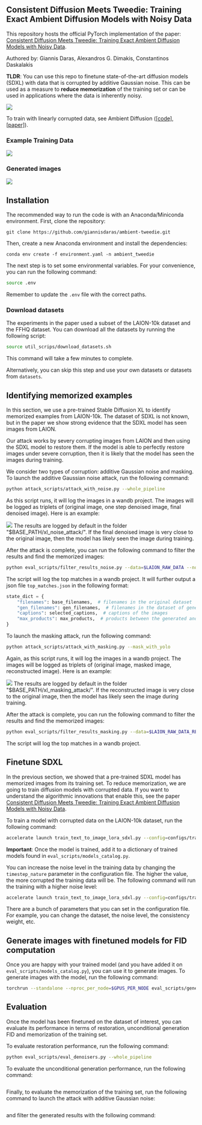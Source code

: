 ## Consistent Diffusion Meets Tweedie: Training Exact Ambient Diffusion Models with Noisy Data

This repository hosts the official PyTorch implementation of the paper: [Consistent Diffusion Meets Tweedie: Training Exact Ambient Diffusion Models with Noisy Data](https://giannisdaras.github.io/publications/consistent_diffusion_meets_tweedie.pdf).


Authored by: Giannis Daras, Alexandros G. Dimakis, Constantinos Daskalakis

**TLDR**: You can use this repo to finetune state-of-the-art diffusion models (SDXL) with data that is corrupted by additive Gaussian noise. This can be used as a measure to **reduce memorization** of the training set or can be used in applications where the data is inherently noisy.

![](figures/memorized_images_inpainting.png)

To train with linearly corrupted data, see Ambient Diffusion ([\[code\]](https://github.com/giannisdaras/ambient-diffusion), [\[paper\]](https://arxiv.org/abs/2305.19256)).


### Example Training Data
![](figures/corrupted_data.png)

### Generated images
![](figures/high_level_with_consistency.png)


## Installation

The recommended way to run the code is with an Anaconda/Miniconda environment.
First, clone the repository: 
```
git clone https://github.com/giannisdaras/ambient-tweedie.git
```

Then, create a new Anaconda environment and install the dependencies:

`conda env create -f environment.yaml -n ambient_tweedie`

The next step is to set some environmental variables. For your convenience, you can run the following command:

```bash
source .env
```

Remember to update the `.env` file with the correct paths.


### Download datasets

The experiments in the paper used a subset of the LAION-10k dataset and the FFHQ dataset. You can download all the datasets by running the following script:

```bash
source util_scrips/download_datasets.sh
```
This command will take a few minutes to complete.

Alternatively, you can skip this step and use your own datasets or datasets from `datasets`.

## Identifying memorized examples

In this section, we use a pre-trained Stable Diffusion XL to identify memorized examples from LAION-10k. The dataset of SDXL is not known, but in the paper we show strong evidence that the SDXL model has seen images from LAION.

Our attack works by severy corrupting images from LAION and then using the SDXL model to restore them. If the model is able to perfectly restore images under severe corruption, then it is likely that the model has seen the images during training.

We consider two types of corruption: additive Gaussian noise and masking. To launch the additive Gaussian noise attack, run the following command:

```bash
python attack_scripts/attack_with_noise.py --whole_pipeline
```

As this script runs, it will log the images in a wandb project. The images will be logged as triplets of (original image, one step denoised image, final denoised image). Here is an example:

![](figures/example_noisy.png)
The results are logged by default in the folder "$BASE_PATH/xl_noise_attack/".
If the final denoised image is very close to the original image, then the model has likely seen the image during training. 

After the attack is complete, you can run the following command to filter the results and find the memorized images:

```bash
python eval_scripts/filter_results_noise.py --data=$LAION_RAW_DATA --normalize=True
```
The script will log the top matches in a wandb project. It will further output a json file `top_matches.json` in the following format:
```python
state_dict = {
    "filenames": base_filenames,  # filenames in the original dataset
    "gen_filenames": gen_filenames,  # filenames in the dataset of generated images
    "captions": selected_captions,  # captions of the images
    "max_products": max_products,  # products between the generated and the original images. 
}
```

To launch the masking attack, run the following command:

```bash
python attack_scripts/attack_with_masking.py --mask_with_yolo
```

Again, as this script runs, it will log the images in a wandb project. The images will be logged as triplets of (original image, masked image, reconstructed image). Here is an example:

![](figures/example_masked.png)
The results are logged by default in the folder "$BASE_PATH/xl_masking_attack/".
If the reconstructed image is very close to the original image, then the model has likely seen the image during training. 

After the attack is complete, you can run the following command to filter the results and find the memorized images:

```bash
python eval_scripts/filter_results_masking.py --data=$LAION_RAW_DATA_RESCALED --normalize=True
```

The script will log the top matches in a wandb project.



## Finetune SDXL

In the previous section, we showed that a pre-trained SDXL model has memorized images from its training set. 
To reduce memorization, we are going to train diffusion models with corrupted data. If you want to understand the algorithmic innovations that enable this, see the paper [Consistent Diffusion Meets Tweedie: Training Exact Ambient Diffusion Models with Noisy Data](https://giannisdaras.github.io/publications/consistent_diffusion_meets_tweedie.pdf).


To train a model with corrupted data on the LAION-10k dataset, run the following command:

```bash
accelerate launch train_text_to_image_lora_sdxl.py --config=configs/train_low_level_laion10k.yaml
```

**Important**: Once the model is trained, add it to a dictionary of trained models found in `eval_scripts/models_catalog.py`.

You can increase the noise level in the training data by changing the `timestep_nature` parameter in the configuration file. The higher the value, the more corrupted the training data will be. The following command will run the training with a higher noise level:

```bash
accelerate launch train_text_to_image_lora_sdxl.py --config=configs/train_high_level_laion10k.yaml
```

There are a bunch of parameters that you can set in the configuration file. For example, you can change the dataset, the noise level, the consistency weight, etc.


## Generate images with finetuned models for FID computation

Once you are happy with your trained model (and you have added it on `eval_scripts/models_catalog.py`), you can use it to generate images. To generate images with the model, run the following command:

```bash
torchrun --standalone --nproc_per_node=$GPUS_PER_NODE eval_scripts/generate.py --model_key=<your_model_key>
```


## Evaluation

Once the model has been finetuned on the dataset of interest, you can evaluate its performance in terms of restoration, unconditional generation FID and memorization of the training set.

To evaluate restoration performance, run the following command:

```bash
python eval_scripts/eval_denoisers.py --whole_pipeline
```


To evaluate the unconditional generation performance, run the following command:

```bash
```

Finally, to evaluate the memorization of the training set, run the following command to launch the attack with additive Gaussian noise:

```bash
```

and filter the generated results with the following command:

```bash
```